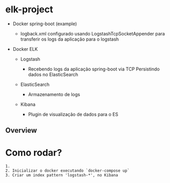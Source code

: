 # elk-project
   
   * Docker spring-boot (example)
        - logback.xml configurado usando LogstashTcpSocketAppender para transferir os logs da aplicação para o logstash
   
   * Docker ELK
       * Logstash
            - Recebendo logs da aplicação spring-boot via TCP
             Persistindo dados no ElasticSearch
   
       * ElasticSearch
            - Armazenamento de logs
       
       * Kibana
            - Plugin de visualização de dados para o ES
            


## Overview


# Como rodar?

    1. 
    2. Inicializar o docker executando `docker-compose up`
    3. Criar um index pattern 'logstash-*', no Kibana
    
